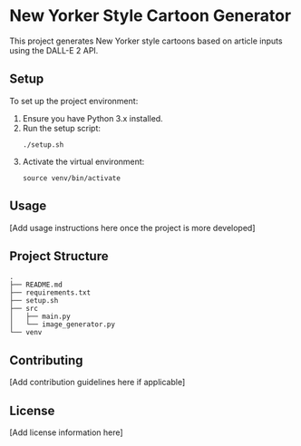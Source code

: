 # New Yorker Style Cartoon Generator

This project generates New Yorker style cartoons based on article inputs using the DALL-E 2 API.

## Setup

To set up the project environment:

1. Ensure you have Python 3.x installed.
2. Run the setup script:
   ```
   ./setup.sh
   ```
3. Activate the virtual environment:
   ```
   source venv/bin/activate
   ```

## Usage

[Add usage instructions here once the project is more developed]

## Project Structure

```
.
├── README.md
├── requirements.txt
├── setup.sh
├── src
│   ├── main.py
│   └── image_generator.py
└── venv
```

## Contributing

[Add contribution guidelines here if applicable]

## License

[Add license information here]